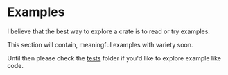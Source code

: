 # Examples

I believe that the best way to explore a crate is to read or try examples.

This section will contain, meaningful examples with variety soon.

Until then please check the [tests](https://github.com/alisomay/libpd-rs/tests) folder if you'd like to explore example like code.
